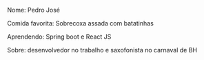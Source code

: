 Nome: Pedro José

Comida favorita: Sobrecoxa assada com batatinhas

Aprendendo: Spring boot e React JS

Sobre: desenvolvedor no trabalho e saxofonista no carnaval de BH